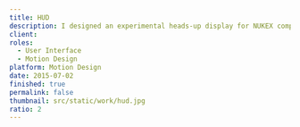 ```yaml
---
title: HUD
description: I designed an experimental heads-up display for NUKEX compositing components for motion graphics.
client:
roles:
  - User Interface
  - Motion Design
platform: Motion Design
date: 2015-07-02
finished: true
permalink: false
thumbnail: src/static/work/hud.jpg
ratio: 2
---
```

